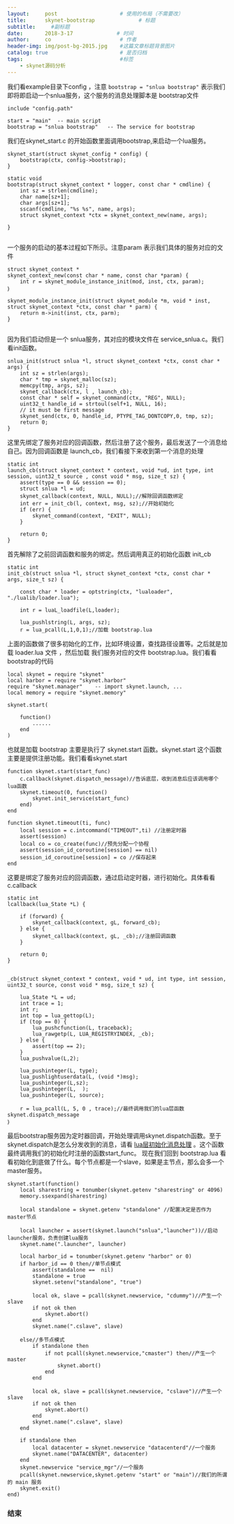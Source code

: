 ```yaml
---
layout:     post                    # 使用的布局（不需要改）
title:      skynet-bootstrap              # 标题 
subtitle:     #副标题
date:       2018-3-17              # 时间
author:     co                      # 作者
header-img: img/post-bg-2015.jpg    #这篇文章标题背景图片
catalog: true                       # 是否归档
tags:                               #标签
    - skynet源码分析
---
```

我们看example目录下config ，注意 `bootstrap = "snlua bootstrap"` 表示我们即将即启动一个snlua服务，这个服务的消息处理脚本是 bootstrap文件
```
include "config.path"

start = "main"	-- main script
bootstrap = "snlua bootstrap"	-- The service for bootstrap

```
我们在skynet_start.c 的开始函数里面调用bootstrap,来启动一个lua服务。
```
skynet_start(struct skynet_config * config) {
	bootstrap(ctx, config->bootstrap);
}

static void
bootstrap(struct skynet_context * logger, const char * cmdline) {
	int sz = strlen(cmdline);
	char name[sz+1];
	char args[sz+1];
	sscanf(cmdline, "%s %s", name, args);
	struct skynet_context *ctx = skynet_context_new(name, args);

}


```
一个服务的启动的基本过程如下所示。注意param 表示我们具体的服务对应的文件
```
struct skynet_context * 
skynet_context_new(const char * name, const char *param) {
	int r = skynet_module_instance_init(mod, inst, ctx, param);
｝

skynet_module_instance_init(struct skynet_module *m, void * inst, struct skynet_context *ctx, const char * parm) {
	return m->init(inst, ctx, parm);
}


```
因为我们启动但是一个 snlua服务，其对应的模块文件在 service_snlua.c。我们看init函数。
```
snlua_init(struct snlua *l, struct skynet_context *ctx, const char * args) {
	int sz = strlen(args);
	char * tmp = skynet_malloc(sz);
	memcpy(tmp, args, sz);
	skynet_callback(ctx, l , launch_cb);
	const char * self = skynet_command(ctx, "REG", NULL);
	uint32_t handle_id = strtoul(self+1, NULL, 16);
	// it must be first message
	skynet_send(ctx, 0, handle_id, PTYPE_TAG_DONTCOPY,0, tmp, sz);
	return 0;
}
```
这里先绑定了服务对应的回调函数，然后注册了这个服务，最后发送了一个消息给自己。因为回调函数是 launch_cb，我们看接下来收到第一个消息的处理
```
static int
launch_cb(struct skynet_context * context, void *ud, int type, int session, uint32_t source , const void * msg, size_t sz) {
	assert(type == 0 && session == 0);
	struct snlua *l = ud;
	skynet_callback(context, NULL, NULL);//解除回调函数绑定
	int err = init_cb(l, context, msg, sz);//开始初始化
	if (err) {
		skynet_command(context, "EXIT", NULL);
	}

	return 0;
}
```
首先解除了之前回调函数和服务的绑定。然后调用真正的初始化函数 init_cb 
```
static int
init_cb(struct snlua *l, struct skynet_context *ctx, const char * args, size_t sz) {

	const char * loader = optstring(ctx, "lualoader", "./lualib/loader.lua");

	int r = luaL_loadfile(L,loader);

	lua_pushlstring(L, args, sz);
	r = lua_pcall(L,1,0,1);//加载 bootstrap.lua
```
上面的函数做了很多初始化的工作，比如环境设置，查找路径设置等。之后就是加载 loader.lua 文件 ，然后加载 我们服务对应的文件 bootstrap.lua。我们看看 bootstrap的代码
```
local skynet = require "skynet"
local harbor = require "skynet.harbor"
require "skynet.manager"	-- import skynet.launch, ...
local memory = require "skynet.memory"

skynet.start(
	
	function()
		......
	end
)
```
也就是加载 bootstrap 主要是执行了 skynet.start 函数。skynet.start 这个函数主要是提供注册功能。我们看看skynet.start
```
function skynet.start(start_func)
	c.callback(skynet.dispatch_message)//告诉底层，收到消息后应该调用哪个lua函数
	skynet.timeout(0, function()
		skynet.init_service(start_func)
	end)
end

function skynet.timeout(ti, func)
	local session = c.intcommand("TIMEOUT",ti) //注册定时器
	assert(session)
	local co = co_create(func)//预先分配一个协程
	assert(session_id_coroutine[session] == nil)
	session_id_coroutine[session] = co //保存起来
end

```
这要是绑定了服务对应的回调函数，通过启动定时器，进行初始化。具体看看 c.callback
```
static int
lcallback(lua_State *L) {
	
	if (forward) {
		skynet_callback(context, gL, forward_cb);
	} else {
		skynet_callback(context, gL, _cb);//注册回调函数
	}

	return 0;
}


_cb(struct skynet_context * context, void * ud, int type, int session, uint32_t source, const void * msg, size_t sz) {

	lua_State *L = ud;
	int trace = 1;
	int r;
	int top = lua_gettop(L);
	if (top == 0) {
		lua_pushcfunction(L, traceback);
		lua_rawgetp(L, LUA_REGISTRYINDEX, _cb);
	} else {
		assert(top == 2);
	}
	lua_pushvalue(L,2);

	lua_pushinteger(L, type);
	lua_pushlightuserdata(L, (void *)msg);
	lua_pushinteger(L,sz);
	lua_pushinteger(L,  );
	lua_pushinteger(L, source);

	r = lua_pcall(L, 5, 0 , trace);//最终调用我们的lua层函数 skynet.dispatch_message
｝
```
最后bootstrap服务因为定时器回调，开始处理调用skynet.dispatch函数。至于skynet.dispatch是怎么分发收到的消息，请看 [lua层初始化消息处理](https://whatplane.github.io/2017/07/17/skynet-lua%E5%B1%82%E6%B6%88%E6%81%AF%E5%A4%84%E7%90%86/) 。这个函数最终调用我们的初始化时注册的函数start_func。 现在我们回到 bootstrap.lua 看看初始化到底做了什么。每个节点都是一个slave，如果是主节点，那么会多一个master服务。
```
skynet.start(function()
	local sharestring = tonumber(skynet.getenv "sharestring" or 4096)
	memory.ssexpand(sharestring)

	local standalone = skynet.getenv "standalone" //配置决定是否作为master节点

	local launcher = assert(skynet.launch("snlua","launcher"))//启动launcher服务，负责创建lua服务
	skynet.name(".launcher", launcher)

	local harbor_id = tonumber(skynet.getenv "harbor" or 0)
	if harbor_id == 0 then//单节点模式
		assert(standalone ==  nil)
		standalone = true
		skynet.setenv("standalone", "true")

		local ok, slave = pcall(skynet.newservice, "cdummy")//产生一个slave
		if not ok then
			skynet.abort()
		end
		skynet.name(".cslave", slave)

	else//多节点模式
		if standalone then
			if not pcall(skynet.newservice,"cmaster") then//产生一个master
				skynet.abort()
			end
		end

		local ok, slave = pcall(skynet.newservice, "cslave")//产生一个slave
		if not ok then
			skynet.abort()
		end
		skynet.name(".cslave", slave)
	end

	if standalone then
		local datacenter = skynet.newservice "datacenterd"//一个服务
		skynet.name("DATACENTER", datacenter)
	end
	skynet.newservice "service_mgr"//一个服务
	pcall(skynet.newservice,skynet.getenv "start" or "main")//我们的所谓的 main 服务
	skynet.exit()
end)
```

### 结束